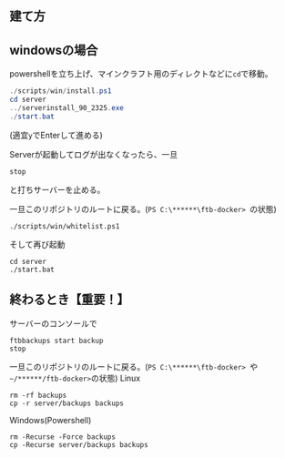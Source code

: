 ## 建て方
## windowsの場合
powershellを立ち上げ、マインクラフト用のディレクトなどに`cd`で移動。
```powershell
./scripts/win/install.ps1
cd server
../serverinstall_90_2325.exe
./start.bat
```
(適宜`y`でEnterして進める)

Serverが起動してログが出なくなったら、一旦
```
stop
```
と打ちサーバーを止める。

一旦このリポジトリのルートに戻る。(`PS C:\******\ftb-docker> `の状態)
```
./scripts/win/whitelist.ps1
```

そして再び起動
```
cd server
./start.bat
```

## 終わるとき【重要！】
サーバーのコンソールで
```
ftbbackups start backup
stop
```
一旦このリポジトリのルートに戻る。(`PS C:\******\ftb-docker> `や`~/******/ftb-docker>`の状態)
Linux
```
rm -rf backups
cp -r server/backups backups
```
Windows(Powershell)
```
rm -Recurse -Force backups
cp -Recurse server/backups backups
```

